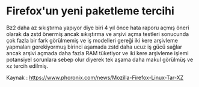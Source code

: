 # Firefox'un yeni paketleme tercihi 

Bz2 daha az sıkıştırma yapıyor diye biri 4 yıl önce hata raporu açmış öneri olarak da zstd önermiş ancak sıkıştırma ve arşivi açma testleri sonucunda çok fazla bir fark görülmemiş ve iş modelleri gereği iki kere arşivleme yapmaları gerekiyormuş birinci aşamada zstd daha ucuz iş gücü sağlar ancak arşivi açmada daha fazla RAM tüketiyor ve iki kere arşivleme işlemi potansiyel sorunlara sebep olur diyerek tek aşama daha makul görülmüş ve xz tercih edilmiş.

Kaynak : https://www.phoronix.com/news/Mozilla-Firefox-Linux-Tar-XZ
